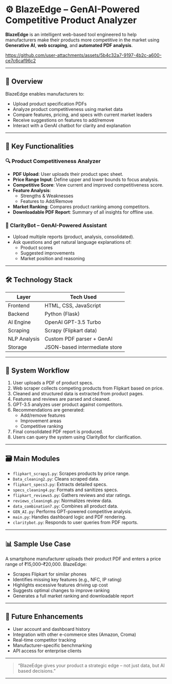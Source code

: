 # ⚙️ BlazeEdge – GenAI-Powered Competitive Product Analyzer

**BlazeEdge** is an intelligent web-based tool engineered to help manufacturers make their products more competitive in the market using **Generative AI**, **web scraping**, and **automated PDF analysis**.


https://github.com/user-attachments/assets/5b4c32a7-9197-4b2c-a600-ce7c6caf96c2


---

## 🚀 Overview

BlazeEdge enables manufacturers to:

- Upload product specification PDFs
- Analyze product competitiveness using market data
- Compare features, pricing, and specs with current market leaders
- Receive suggestions on features to add/remove
- Interact with a GenAI chatbot for clarity and explanation

---

## 🧠 Key Functionalities

### 🔍 Product Competitiveness Analyzer
- **PDF Upload**: User uploads their product spec sheet.
- **Price Range Input**: Define upper and lower bounds to focus analysis.
- **Competitive Score**: View current and improved competitiveness score.
- **Feature Analysis**:
  - Strengths & Weaknesses
  - Features to Add/Remove
- **Market Ranking**: Compares product ranking among competitors.
- **Downloadable PDF Report**: Summary of all insights for offline use.

### 💬 ClarityBot – GenAI-Powered Assistant
- Upload multiple reports (product, analysis, consolidated).
- Ask questions and get natural language explanations of:
  - Product scores
  - Suggested improvements
  - Market position and reasoning

---

## 🛠️ Technology Stack

| Layer         | Tech Used                    |
|---------------|------------------------------|
| Frontend      | HTML, CSS, JavaScript        |
| Backend       | Python (Flask)               |
| AI Engine     | OpenAI GPT-3.5 Turbo         |
| Scraping      | Scrapy (Flipkart data)       |
| NLP Analysis  | Custom PDF parser + GenAI    |
| Storage       | JSON-based intermediate store|

---

## 🧩 System Workflow

1. User uploads a PDF of product specs.
2. Web scraper collects competing products from Flipkart based on price.
3. Cleaned and structured data is extracted from product pages.
4. Features and reviews are parsed and cleaned.
5. GPT-3.5 analyzes user product against competitors.
6. Recommendations are generated:
   - Add/remove features
   - Improvement areas
   - Competitive ranking
7. Final consolidated PDF report is produced.
8. Users can query the system using ClarityBot for clarification.

---

## 🗃️ Main Modules

- `flipkart_scrapy1.py`: Scrapes products by price range.
- `Data_cleaning2.py`: Cleans scraped data.
- `flipkart_specs3.py`: Extracts detailed specs.
- `specs_cleaning4.py`: Formats and sanitizes specs.
- `flipkart_reviews5.py`: Gathers reviews and star ratings.
- `reviews_cleaning6.py`: Normalizes review data.
- `data_combination7.py`: Combines all product data.
- `GEN_AI.py`: Performs GPT-powered competitive analysis.
- `main.py`: Handles dashboard logic and PDF rendering.
- `claritybot.py`: Responds to user queries from PDF reports.

---

## 📊 Sample Use Case

A smartphone manufacturer uploads their product PDF and enters a price range of ₹15,000–₹20,000. BlazeEdge:
- Scrapes Flipkart for similar phones
- Identifies missing key features (e.g., NFC, IP rating)
- Highlights excessive features driving up cost
- Suggests optimal changes to improve ranking
- Generates a full market ranking and downloadable report

---

## 🔮 Future Enhancements

- User account and dashboard history
- Integration with other e-commerce sites (Amazon, Croma)
- Real-time competitor tracking
- Manufacturer-specific benchmarking
- API access for enterprise clients

---

> “BlazeEdge gives your product a strategic edge – not just data, but AI based decisions.”

---


